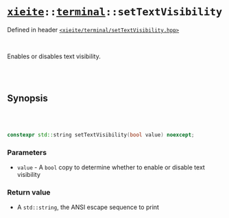 # [`xieite`](../../README.md)`::`[`terminal`](../../docs/terminal.md)`::setTextVisibility`
Defined in header [`<xieite/terminal/setTextVisibility.hpp>`](../../include/xieite/terminal/setTextVisibility.hpp)

<br/>

Enables or disables text visibility.

<br/><br/>

## Synopsis

<br/><br/>

```cpp
constexpr std::string setTextVisibility(bool value) noexcept;
```
### Parameters
- `value` - A `bool` copy to determine whether to enable or disable text visibility
### Return value
- A `std::string`, the ANSI escape sequence to print
